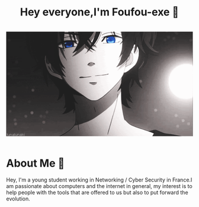 <div align="center">
<h1>Hey everyone,I'm Foufou-exe 👋</h1>
</div>
</br>
<div align="center"><img hight="1000" width="1000" alt="GIF" align="center" src="https://github.com/Foufou-exe/Foufou-exe/blob/main/asset/image/Content.gif"></div>
</br>
<h1> About Me 👻</h1>
<p>Hey, I'm a young student working in Networking / Cyber Security in France.I am passionate about computers and the internet in general, my interest is to help people with the tools that are offered to us but also to put forward the evolution.
</p>
</br>
</br>

